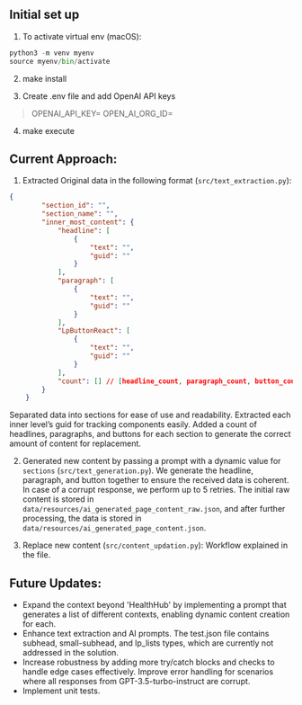 ## Initial set up
1. To activate virtual env (macOS):
```python
python3 -m venv myenv
source myenv/bin/activate
```
2. make install

3. Create .env file and add OpenAI API keys
>OPENAI_API_KEY=
>OPEN_AI_ORG_ID=

4. make execute

## Current Approach:
1. Extracted Original data in the following format (`src/text_extraction.py`):
```json
{
        "section_id": "",
        "section_name": "",
        "inner_most_content": {
            "headline": [
                {
                    "text": "",
                    "guid": ""
                }
            ],
            "paragraph": [
                {
                    "text": "",
                    "guid": ""
                }
            ],
            "LpButtonReact": [
                {
                    "text": "",
                    "guid": ""
                }
            ],
            "count": [] // [headline_count, paragraph_count, button_count]
        }
    }
```
Separated data into sections for ease of use and readability. Extracted each inner level’s guid for tracking components easily. Added a count of headlines, paragraphs, and buttons for each section to generate the correct amount of content for replacement.

2. Generated new content by passing a prompt with a dynamic value for `sections` (`src/text_generation.py`). We generate the headline, paragraph, and button together to ensure the received data is coherent. In case of a corrupt response, we perform up to 5 retries. The initial raw content is stored in `data/resources/ai_generated_page_content_raw.json`, and after further processing, the data is stored in `data/resources/ai_generated_page_content.json`.

3. Replace new content (`src/content_updation.py`): Workflow explained in the file.


## Future Updates:
- Expand the context beyond 'HealthHub' by implementing a prompt that generates a list of different contexts, enabling dynamic content creation for each.
- Enhance text extraction and AI prompts. The test.json file contains subhead, small-subhead, and lp_lists types, which are currently not addressed in the solution.
- Increase robustness by adding more try/catch blocks and checks to handle edge cases effectively. Improve error handling for scenarios where all responses from GPT-3.5-turbo-instruct are corrupt.
- Implement unit tests.


